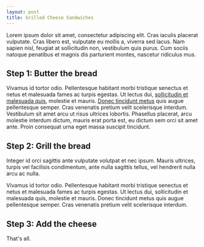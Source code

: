 ```yaml
---
layout: post
title: Grilled Cheese Sandwiches
---
```


Lorem ipsum dolor sit amet, consectetur adipiscing elit. Cras iaculis placerat vulputate. Cras libero est, vulputate eu mollis a, viverra sed lacus. Nam sapien nisl, feugiat at sollicitudin non, vestibulum quis purus. Cum sociis natoque penatibus et magnis dis parturient montes, nascetur ridiculus mus. 

## Step 1: Butter the bread
Vivamus id tortor odio. Pellentesque habitant morbi tristique senectus et netus et malesuada fames ac turpis egestas. Ut lectus dui, [sollicitudin et malesuada quis](http://www.google.com), molestie et mauris. [Donec tincidunt metus](http://www.neverbeenhere.com/) quis augue pellentesque semper. Cras venenatis pretium velit scelerisque interdum. Vestibulum sit amet arcu ut risus ultrices lobortis. Phasellus placerat, arcu molestie interdum dictum, mauris erat porta est, eu dictum sem orci sit amet ante. Proin consequat urna eget massa suscipit tincidunt.

## Step 2: Grill the bread
Integer id orci sagittis ante vulputate volutpat et nec ipsum. Mauris ultrices, turpis vel facilisis condimentum, ante nulla sagittis tellus, vel hendrerit nulla arcu ac nulla.

Vivamus id tortor odio. Pellentesque habitant morbi tristique senectus et netus et malesuada fames ac turpis egestas. Ut lectus dui, sollicitudin et malesuada quis, molestie et mauris. Donec tincidunt metus quis augue pellentesque semper. Cras venenatis pretium velit scelerisque interdum. 

## Step 3: Add the cheese
That's all.
